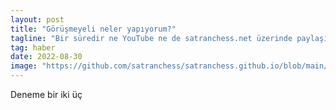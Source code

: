 ```yaml
---
layout: post
title: "Görüşmeyeli neler yapıyorum?"
tagline: "Bir süredir ne YouTube ne de satranchess.net üzerinde paylaşım yapabildim. Bunun nedeni bir süredir masa başında ter dökmemdi. Benim gibi bir satrançsever için özellikle turnuvasız geçen bir pandemi ardından taşlara dokunmanın heyecanına hayır demek olmazdı."
tag: haber
date: 2022-08-30
image: "https://github.com/satranchess/satranchess.github.io/blob/main/images/IMG_2369.jpeg"
---
```


 Deneme bir iki üç
